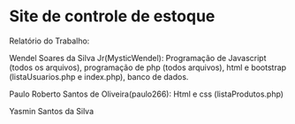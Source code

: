 # Site de controle de estoque

Relatório do Trabalho:

Wendel Soares da Silva Jr(MysticWendel):
Programação de Javascript (todos os arquivos), programação de php (todos arquivos), html e bootstrap (listaUsuarios.php e index.php), banco de dados.

Paulo Roberto Santos de Oliveira(paulo266):
Html e css (listaProdutos.php)

Yasmin Santos da Silva
